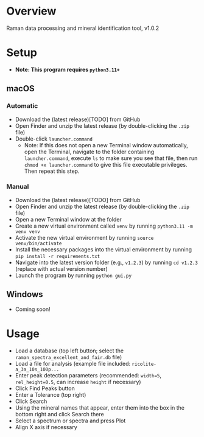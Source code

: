 # Overview

Raman data processing and mineral identification tool, v1.0.2

# Setup

- **Note: This program requires `python3.11+`**

## macOS

### Automatic
- Download the (latest release)[TODO] from GitHub
- Open Finder and unzip the latest release (by double-clicking the `.zip` file)
- Double-click `launcher.command`
  - Note: If this does not open a new Terminal window automatically, open the Terminal, navigate to the folder containing `launcher.command`, execute `ls` to make sure you see that file, then run `chmod +x launcher.command` to give this file executable privileges. Then repeat this step.

### Manual
- Download the (latest release)[TODO] from GitHub
- Open Finder and unzip the latest release (by double-clicking the `.zip` file)
- Open a new Terminal window at the folder
- Create a new virtual environment called `venv` by running `python3.11 -m venv venv`
- Activate the new virtual environment by running `source venv/bin/activate`
- Install the necessary packages into the virtual environment by running `pip install -r requirements.txt`
- Navigate into the latest version folder (e.g., `v1.2.3`) by running `cd v1.2.3` (replace with actual version number)
- Launch the program by running `python gui.py`

## Windows

- Coming soon!

# Usage

- Load a database (top left button; select the `raman_spectra_excellent_and_fair.db` file)
- Load a file for analysis (example file included: `ricolite-a_3a_10s_100p...`
- Enter peak detection parameters (recommended: `width=5`, `rel_height=0.5`, can increase `height` if necessary)
- Click Find Peaks button
- Enter a Tolerance (top right)
- Click Search
- Using the mineral names that appear, enter them into the box in the bottom right and click Search there
- Select a spectrum or spectra and press Plot
- Align X axis if necessary



